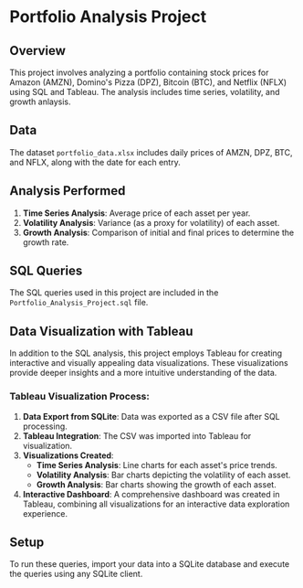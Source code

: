 # Portfolio Analysis Project

## Overview
This project involves analyzing a portfolio containing stock prices for Amazon (AMZN), Domino's Pizza (DPZ), Bitcoin (BTC), and Netflix (NFLX) using SQL and Tableau. The analysis includes time series, volatility, and growth anlaysis.

## Data
The dataset `portfolio_data.xlsx` includes daily prices of AMZN, DPZ, BTC, and NFLX, along with the date for each entry.

## Analysis Performed
1. **Time Series Analysis**: Average price of each asset per year.
2. **Volatility Analysis**: Variance (as a proxy for volatility) of each asset.
3. **Growth Analysis**: Comparison of initial and final prices to determine the growth rate.

## SQL Queries
The SQL queries used in this project are included in the `Portfolio_Analysis_Project.sql` file.

## Data Visualization with Tableau

In addition to the SQL analysis, this project employs Tableau for creating interactive and visually appealing data visualizations. These visualizations provide deeper insights and a more intuitive understanding of the data.

### Tableau Visualization Process:
1. **Data Export from SQLite**: Data was exported as a CSV file after SQL processing.
2. **Tableau Integration**: The CSV was imported into Tableau for visualization.
3. **Visualizations Created**:
   - **Time Series Analysis**: Line charts for each asset's price trends.
   - **Volatility Analysis**: Bar charts depicting the volatility of each asset.
   - **Growth Analysis**: Bar charts showing the growth of each asset.
4. **Interactive Dashboard**: A comprehensive dashboard was created in Tableau, combining all visualizations for an interactive data exploration experience.

## Setup
To run these queries, import your data into a SQLite database and execute the queries using any SQLite client.

